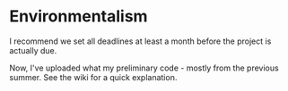 Environmentalism
================
I recommend we set all deadlines at least a month before the project is actually due.



Now, I've uploaded what my preliminary code - mostly from the previous summer.
See the wiki for a quick explanation.
